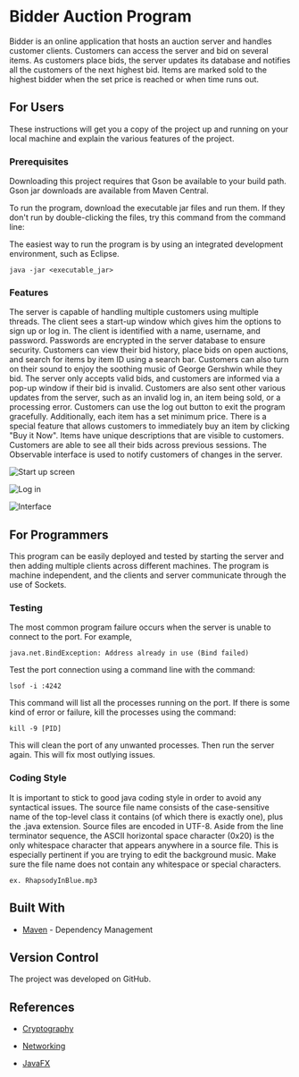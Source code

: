 # Bidder Auction Program

Bidder is an online application that hosts an auction server and handles customer clients. Customers can access the server and bid on several items. As customers place bids, the server updates its database and notifies all the customers of the next highest bid. Items are marked sold to the highest bidder when the set price is reached or when time runs out. 

## For Users

These instructions will get you a copy of the project up and running on your local machine and explain the various features of the project. 

### Prerequisites

Downloading this project requires that Gson be available to your build path. Gson jar downloads are available from Maven Central.

To run the program, download the executable jar files and run them. If they don't run by double-clicking the files, try this command from the command line:

The easiest way to run the program is by using an integrated development environment, such as Eclipse. 

```
java -jar <executable_jar>
```

### Features

The server is capable of handling multiple customers using multiple threads. The client sees a start-up window which gives him the options to sign up or log in. The client is identified with a name, username, and password. Passwords are encrypted in the server database to ensure security. Customers can view their bid history, place bids on open auctions, and search for items by item ID using a search bar. Customers can also turn on their sound to enjoy the soothing music of George Gershwin while they bid. The server only accepts valid bids, and customers are informed via a pop-up window if their bid is invalid. Customers are also sent other various updates from the server, such as an invalid log in, an item being sold, or a processing error. Customers can use the log out button to exit the program gracefully. Additionally, each item has a set minimum price. There is a special feature that allows customers to immediately buy an item by clicking "Buy it Now". Items have unique descriptions that are visible to customers. Customers are able to see all their bids across previous sessions. The Observable interface is used to notify customers of changes in the server. 

![Start up screen](https://github.com/EE422C/final-project-sp-2020-deepanshi17/blob/master/StartUp.png?raw=true)

![Log in](https://github.com/EE422C/final-project-sp-2020-deepanshi17/blob/master/Login.png?raw=true)

![Interface](https://github.com/EE422C/final-project-sp-2020-deepanshi17/blob/master/Interface.png?raw=true)

## For Programmers

This program can be easily deployed and tested by starting the server and then adding multiple clients across different machines. The program is machine independent, and the clients and server communicate through the use of Sockets. 

### Testing

The most common program failure occurs when the server is unable to connect to the port. For example,

```
java.net.BindException: Address already in use (Bind failed)
```
Test the port connection using a command line with the command:

```
lsof -i :4242
```

This command will list all the processes running on the port. If there is some kind of error or failure, kill the processes using the command:

```
kill -9 [PID]
```
This will clean the port of any unwanted processes. Then run the server again. This will fix most outlying issues. 

### Coding Style

It is important to stick to good java coding style in order to avoid any syntactical issues. The source file name consists of the case-sensitive name of the top-level class it contains (of which there is exactly one), plus the .java extension. Source files are encoded in UTF-8. Aside from the line terminator sequence, the ASCII horizontal space character (0x20) is the only whitespace character that appears anywhere in a source file. This is especially pertinent if you are trying to edit the background music. Make sure the file name does not contain any whitespace or special characters. 

```
ex. RhapsodyInBlue.mp3
```

## Built With

* [Maven](https://maven.apache.org/) - Dependency Management


## Version Control

The project was developed on GitHub.

## References

* [Cryptography](http://www.appsdeveloperblog.com/encrypt-user-password-example-java/)

* [Networking](https://docs.oracle.com/javase/tutorial/networking/sockets/clientServer.html)

* [JavaFX](https://www.javaworld.com/article/3057072/exploring-javafxs-application-class.html)
